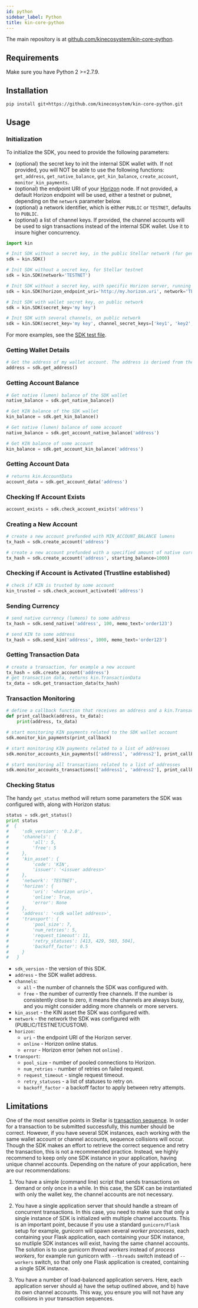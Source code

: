 ```yaml
---
id: python
sidebar_label: Python
title: kin-core-python
---
```


The main repository is at [github.com/kinecosystem/kin-core-python](https://github.com/kinecosystem/kin-core-python).

## Requirements

Make sure you have Python 2 >=2.7.9.

## Installation 

```bash
pip install git+https://github.com/kinecosystem/kin-core-python.git
```

## Usage

### Initialization

To initialize the SDK, you need to provide the following parameters:

- (optional) the secret key to init the internal SDK wallet with. If not provided, you will NOT be able to use the 
  following functions: `get_address`, `get_native_balance`, `get_kin_balance`, `create_account`, `monitor_kin_payments`.
- (optional) the endpoint URI of your [Horizon](https://www.stellar.org/developers/horizon/reference/) node. 
  If not provided, a default Horizon endpoint will be used, either a testnet or pubnet, depending on the `network` 
  parameter below.
- (optional) a network identifier, which is either `PUBLIC` or `TESTNET`, defaults to `PUBLIC`.
- (optional) a list of channel keys. If provided, the channel accounts will be used to sign transactions instead 
  of the internal SDK wallet. Use it to insure higher concurrency.


```python
import kin

# Init SDK without a secret key, in the public Stellar network (for generic blockchain queries)
sdk = kin.SDK()

# Init SDK without a secret key, for Stellar testnet
sdk = kin.SDK(network='TESTNET')

# Init SDK without a secret key, with specific Horizon server, running on Stellar testnet
sdk = kin.SDK(horizon_endpoint_uri='http://my.horizon.uri', network='TESTNET')

# Init SDK with wallet secret key, on public network
sdk = kin.SDK(secret_key='my key')

# Init SDK with several channels, on public network
sdk = kin.SDK(secret_key='my key', channel_secret_keys=['key1', 'key2', ...])
```
For more examples, see the [SDK test file](https://github.com/kinecosystem/kin-core-python/tree/master/test/test_sdk.py).


### Getting Wallet Details
```python
# Get the address of my wallet account. The address is derived from the secret key the SDK was inited with.
address = sdk.get_address()
```

### Getting Account Balance
```python
# Get native (lumen) balance of the SDK wallet
native_balance = sdk.get_native_balance()

# Get KIN balance of the SDK wallet
kin_balance = sdk.get_kin_balance()

# Get native (lumen) balance of some account
native_balance = sdk.get_account_native_balance('address')

# Get KIN balance of some account
kin_balance = sdk.get_account_kin_balance('address')
```

### Getting Account Data
```python
# returns kin.AccountData
account_data = sdk.get_account_data('address')
```

### Checking If Account Exists
```python
account_exists = sdk.check_account_exists('address')
```

### Creating a New Account
```python
# create a new account prefunded with MIN_ACCOUNT_BALANCE lumens
tx_hash = sdk.create_account('address')

# create a new account prefunded with a specified amount of native currency (lumens).
tx_hash = sdk.create_account('address', starting_balance=1000)
```

### Checking if Account is Activated (Trustline established)
```python
# check if KIN is trusted by some account
kin_trusted = sdk.check_account_activated('address')
```

### Sending Currency
```python
# send native currency (lumens) to some address
tx_hash = sdk.send_native('address', 100, memo_text='order123')

# send KIN to some address
tx_hash = sdk.send_kin('address', 1000, memo_text='order123')
```

### Getting Transaction Data
```python
# create a transaction, for example a new account
tx_hash = sdk.create_account('address')
# get transaction data, returns kin.TransactionData
tx_data = sdk.get_transaction_data(tx_hash)
```

### Transaction Monitoring
```python
# define a callback function that receives an address and a kin.TransactionData object
def print_callback(address, tx_data):
    print(address, tx_data)

# start monitoring KIN payments related to the SDK wallet account
sdk.monitor_kin_payments(print_callback)

# start monitoring KIN payments related to a list of addresses
sdk.monitor_accounts_kin_payments(['address1', 'address2'], print_callback)

# start monitoring all transactions related to a list of addresses
sdk.monitor_accounts_transactions(['address1', 'address2'], print_callback)
```

### Checking Status
The handy `get_status` method will return some parameters the SDK was configured with, along with Horizon status:
```python
status = sdk.get_status()
print status
#  {
#     'sdk_version': '0.2.0',
#     'channels': {
#         'all': 5,  
#         'free': 5  
#     }, 
#     'kin_asset': {
#         'code': 'KIN', 
#         'issuer': '<issuer address>'
#     }, 
#     'network': 'TESTNET', 
#     'horizon': {
#         'uri': '<horizon uri>', 
#         'online': True,
#         'error': None 
#     }, 
#     'address': '<sdk wallet address>',
#     'transport': {
#         'pool_size': 7,
#         'num_retries': 5,
#         'request_timeout': 11,
#         'retry_statuses': [413, 429, 503, 504],
#         'backoff_factor': 0.5
#     }
#   }
```
- `sdk_version` - the version of this SDK.
- `address` - the SDK wallet address.
- `channels`:
  - `all` - the number of channels the SDK was configured with.
  - `free` - the number of currently free channels. If the number is consistently close to zero, it means the channels
             are always busy, and you might consider adding more channels or more servers.
- `kin_asset` - the KIN asset the SDK was configured with.
- `network` - the network the SDK was configured with (PUBLIC/TESTNET/CUSTOM).
- `horizon`:
  - `uri` - the endpoint URI of the Horizon server.
  - `online` - Horizon online status.
  - `error` - Horizon error (when not `online`) .
- `transport`:
  - `pool_size` - number of pooled connections to Horizon.
  - `num_retries` - number of retries on failed request.
  - `request_timeout` - single request timeout.
  - `retry_statuses` - a list of statuses to retry on.
  - `backoff_factor` - a backoff factor to apply between retry attempts.

## Limitations

One of the most sensitive points in Stellar is [transaction sequence](https://www.stellar.org/developers/guides/concepts/transactions.html#sequence-number).
In order for a transaction to be submitted successfully, this number should be correct. However, if you have several 
SDK instances, each working with the same wallet account or channel accounts, sequence collisions will occur. 
Though the SDK makes an effort to retrieve the correct sequence and retry the transaction, this is not a recommended practice. 
Instead, we highly recommend to keep only one SDK instance in your application, having unique channel accounts.
Depending on the nature of your application, here are our recommendations:

1. You have a simple (command line) script that sends transactions on demand or only once in a while. 
In this case, the SDK can be instantiated with only the wallet key, the channel accounts are not necessary.

2. You have a single application server that should handle a stream of concurrent transactions. In this case, 
you need to make sure that only a single instance of SDK is initialized with multiple channel accounts. 
This is an important point, because if you use a standard `gunicorn/Flask` setup for example, gunicorn will spawn 
several *worker processes*, each containing your Flask application, each containing your SDK instance, so mutliple
SDK instances will exist, having the same channel accounts. The solution is to use gunicorn *thread workers* instead of
*process workers*, for example run gunicorn with `--threads` switch instead of `--workers` switch, so that only 
one Flask application is created, containing a single SDK instance.

3. You have a number of load-balanced application servers. Here, each application server should a) have the setup outlined
above, and b) have its own channel accounts. This way, you ensure you will not have any collisions in your transaction
sequences.
